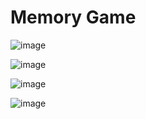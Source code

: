 # Memory Game

![image](https://github.com/NuraddinSh/memory-game/assets/106424297/6b810bb2-f17c-4f83-9634-2e873c969993)

![image](https://github.com/NuraddinSh/memory-game/assets/106424297/7443ef87-094c-4509-8522-64d1d405fe38)

![image](https://github.com/NuraddinSh/memory-game/assets/106424297/cbb57c1b-1feb-43ce-b4f2-2f21900d786e)

![image](https://github.com/NuraddinSh/memory-game/assets/106424297/fd3f6ca3-6416-4314-b224-d012c9ba50f2)



